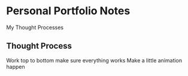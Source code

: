 # Personal Portfolio Notes
My Thought Processes
## Thought Process
Work top to bottom
make sure everything works
Make a little animation happen

